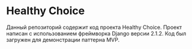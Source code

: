 # Healthy Choice

Данный репозиторий содержит код проекта Healthy Choice. Проект написан с использованием фреймворка Django версии 2.1.2.
Код был загружен для демонстрации паттерна MVP. 
## 
